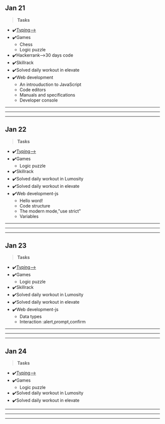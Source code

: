## Jan 21 ##
>**Tasks**
- ✔️[Typing-->](keybr.com)
- ✔️Games
    - Chess 
    - Logic puzzle
- ✔️Hackerrank-->30 days code
- ✔️Skillrack     
- ✔️Solved daily workout in elevate
- ✔️Web development
    - An introuduction to JavaScript
    - Code editors
    - Manuals and specifications 
    - Developer console
***
***
***  
## Jan 22 ##
>**Tasks**
- ✔️[Typing-->](keybr.com)
- ✔️Games
    - Logic puzzle
- ✔️Skillrack     
- ✔️Solved daily workout in Lumosity
- ✔️Solved daily workout in elevate
- ✔️Web development-js
    - Hello word!
    - Code structure
    - The modern mode,"use strict" 
    - Variables
***
***
***  
## Jan 23 ##
>**Tasks**
- ✔️[Typing-->](keybr.com)
- ✔️Games
    - Logic puzzle
- ✔️Skillrack     
- ✔️Solved daily workout in Lumosity
- ✔️Solved daily workout in elevate
- ✔️Web development-js
    - Data types
    - Interaction :alert,prompt,confirm
***
***
***  
## Jan 24 ##
>**Tasks**
- ✔️[Typing-->](keybr.com)
- ✔️Games
    - Logic puzzle
- ✔️Solved daily workout in Lumosity
- ✔️Solved daily workout in elevate
***
***
***  